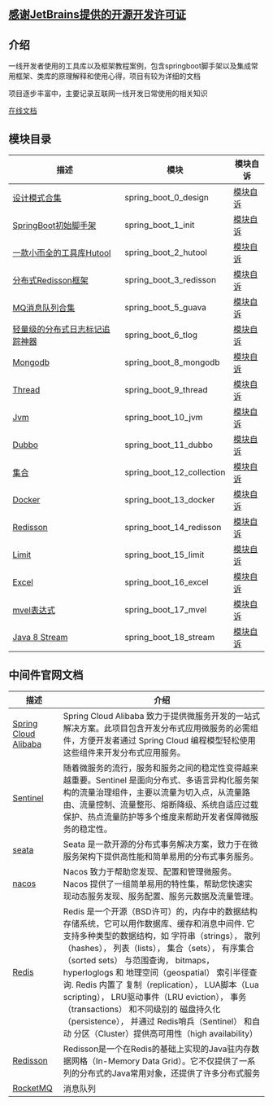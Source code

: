 ## [感谢JetBrains提供的开源开发许可证](https://jb.gg/OpenSourceSupport)

## 介绍

一线开发者使用的工具库以及框架教程案例，包含springboot脚手架以及集成常用框架、类库的原理解释和使用心得，项目有较为详细的文档

项目逐步丰富中，主要记录互联网一线开发日常使用的相关知识

[在线文档 ](https://yujiejobs.github.io/spring_boot_demos/)

## 模块目录

| 描述                                       | 模块                        | 模块自诉                                         |
|------------------------------------------|---------------------------|----------------------------------------------|
| [设计模式合集 ](spring_boot_0_design)          | spring_boot_0_design      | [模块自诉 ](spring_boot_0_design/README.md)      |
| [SpringBoot初始脚手架 ](spring_boot_1_init)   | spring_boot_1_init        | [模块自诉 ](spring_boot_1_init/README.md)        |
| [一款小而全的工具库Hutool ](spring_boot_2_hutool) | spring_boot_2_hutool      | [模块自诉 ](spring_boot_2_hutool/README.md)      |
| [分布式Redisson框架 ](spring_boot_3_redisson) | spring_boot_3_redisson    | [模块自诉 ](spring_boot_3_redisson/README.md)    |
| [MQ消息队列合集 ](spring_boot_5_guava)         | spring_boot_5_guava       | [模块自诉 ](spring_boot_5_guava/README.md)       |
| [轻量级的分布式日志标记追踪神器 ](spring_boot_6_tlog)   | spring_boot_6_tlog        | [模块自诉 ](spring_boot_6_tlog/README.md)        |
| [Mongodb ](spring_boot_8_mongodb)        | spring_boot_8_mongodb     | [模块自诉 ](spring_boot_8_mongodb/README.md)     |
| [Thread ](spring_boot_9_thread)          | spring_boot_9_thread      | [模块自诉 ](spring_boot_9_thread/README.md)      |
| [Jvm ](spring_boot_10_jvm)               | spring_boot_10_jvm        | [模块自诉 ](spring_boot_10_jvm/README.md)        |
| [Dubbo ](spring_boot_11_dubbo)           | spring_boot_11_dubbo      | [模块自诉 ](spring_boot_11_dubbo/README.md)      |
| [集合 ](spring_boot_12_collection)         | spring_boot_12_collection | [模块自诉 ](spring_boot_12_collection/README.md) |
| [Docker ](spring_boot_13_docker)         | spring_boot_13_docker     | [模块自诉 ](spring_boot_13_docker/README.md)     |
| [Redisson ](spring_boot_14_redisson)     | spring_boot_14_redisson   | [模块自诉 ](spring_boot_14_redisson/README.md)   |
| [Limit ](spring_boot_15_limit)           | spring_boot_15_limit      | [模块自诉 ](spring_boot_15_limit/README.md)      |
| [Excel ](spring_boot_16_excel)           | spring_boot_16_excel      | [模块自诉 ](spring_boot_16_excel/README.md)      |
| [mvel表达式 ](spring_boot_17_mvel)          | spring_boot_17_mvel       | [模块自诉 ](spring_boot_17_mvel/README.md)       |
| [Java 8 Stream](spring_boot_18_stream)   | spring_boot_18_stream     | [模块自诉 ](spring_boot_18_stream/README.md)     |

## 中间件官网文档

| 描述                                                                                                | 介绍                                                                                                                                                                                                                                                                                                                                                                             |
|---------------------------------------------------------------------------------------------------|--------------------------------------------------------------------------------------------------------------------------------------------------------------------------------------------------------------------------------------------------------------------------------------------------------------------------------------------------------------------------------|
| [Spring Cloud Alibaba  ](https://github.com/alibaba/spring-cloud-alibaba/blob/2.2.x/README-zh.md) | Spring Cloud Alibaba 致力于提供微服务开发的一站式解决方案。此项目包含开发分布式应用微服务的必需组件，方便开发者通过 Spring Cloud 编程模型轻松使用这些组件来开发分布式应用服务。                                                                                                                                                                                                                                                                      |
| [Sentinel  ](https://sentinelguard.io/zh-cn/docs/introduction.html)                               | 随着微服务的流行，服务和服务之间的稳定性变得越来越重要。Sentinel 是面向分布式、多语言异构化服务架构的流量治理组件，主要以流量为切入点，从流量路由、流量控制、流量整形、熔断降级、系统自适应过载保护、热点流量防护等多个维度来帮助开发者保障微服务的稳定性。                                                                                                                                                                                                                                             |
| [seata  ](https://seata.io/zh-cn/)                                                                | Seata 是一款开源的分布式事务解决方案，致力于在微服务架构下提供高性能和简单易用的分布式事务服务。                                                                                                                                                                                                                                                                                                                            |
| [nacos  ](https://nacos.io/zh-cn/docs/quick-start-docker.html)                                    | Nacos 致力于帮助您发现、配置和管理微服务。Nacos 提供了一组简单易用的特性集，帮助您快速实现动态服务发现、服务配置、服务元数据及流量管理。                                                                                                                                                                                                                                                                                                     |
| [Redis   ](https://redis.com.cn/)                                                                 | Redis 是一个开源（BSD许可）的，内存中的数据结构存储系统，它可以用作数据库、缓存和消息中间件. 它支持多种类型的数据结构，如 字符串（strings）， 散列（hashes）， 列表（lists）， 集合（sets）， 有序集合（sorted sets） 与范围查询， bitmaps， hyperloglogs 和 地理空间（geospatial） 索引半径查询. Redis 内置了 复制（replication）， LUA脚本（Lua scripting）， LRU驱动事件（LRU eviction）， 事务（transactions） 和不同级别的 磁盘持久化（persistence）， 并通过 Redis哨兵（Sentinel） 和自动 分区（Cluster）提供高可用性（high availability） |
| [Redisson  ](https://github.com/redisson/redisson/wiki/%E7%9B%AE%E5%BD%95)                        | Redisson是一个在Redis的基础上实现的Java驻内存数据网格（In-Memory Data Grid）。它不仅提供了一系列的分布式的Java常用对象，还提供了许多分布式服务                                                                                                                                                                                                                                                                                    |
| [RocketMQ  ](https://github.com/apache/rocketmq/tree/master/docs/cn)                              | 消息队列                                                                                                                                                                                                                                                                                                                                                                           |                                                                                                                                                                                                                                                                                                                                                                     |
